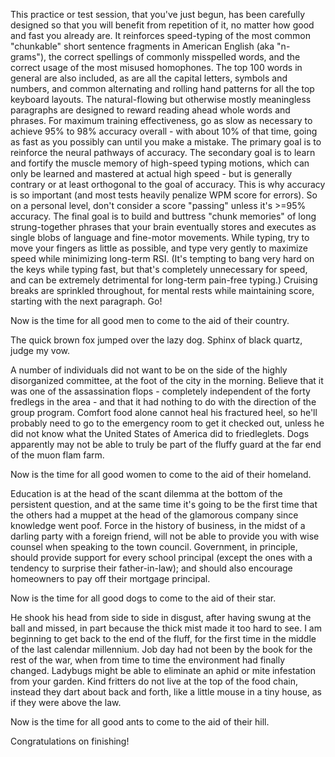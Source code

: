 This practice or test session, that you've just begun, has been carefully designed so that you will benefit from repetition of it, no matter how good and fast you already are. It reinforces speed-typing of the most common "chunkable" short sentence fragments in American English (aka "n-grams"), the correct spellings of commonly misspelled words, and the correct usage of the most misused homophones. The top 100 words in general are also included, as are all the capital letters, symbols and numbers, and common alternating and rolling hand patterns for all the top keyboard layouts. The natural-flowing but otherwise mostly meaningless paragraphs are designed to reward reading ahead whole words and phrases. For maximum training effectiveness, go as slow as necessary to achieve 95% to 98% accuracy overall - with about 10% of that time, going as fast as you possibly can until you make a mistake. The primary goal is to reinforce the neural pathways of accuracy. The secondary goal is to learn and fortify the muscle memory of high-speed typing motions, which can only be learned and mastered at actual high speed - but is generally contrary or at least orthogonal to the goal of accuracy. This is why accuracy is so important (and most tests heavily penalize WPM score for errors). So on a personal level, don't consider a score "passing" unless it's >=95% accuracy. The final goal is to build and buttress "chunk memories" of long strung-together phrases that your brain eventually stores and executes as single blobs of language and fine-motor movements. While typing, try to move your fingers as little as possible, and type very gently to maximize speed while minimizing long-term RSI. (It's tempting to bang very hard on the keys while typing fast, but that's completely unnecessary for speed, and can be extremely detrimental for long-term pain-free typing.) Cruising breaks are sprinkled throughout, for mental rests while maintaining score, starting with the next paragraph. Go!

Now is the time for all good men to come to the aid of their country.

The quick brown fox jumped over the lazy dog. Sphinx of black quartz, judge my vow.

A number of individuals did not want to be on the side of the highly disorganized committee, at the foot of the city in the morning. Believe that it was one of the assassination flops - completely independent of the forty fredlegs in the area - and that it had nothing to do with the direction of the group program. Comfort food alone cannot heal his fractured heel, so he'll probably need to go to the emergency room to get it checked out, unless he did not know what the United States of America did to friedleglets. Dogs apparently may not be able to truly be part of the fluffy guard at the far end of the muon flam farm.

Now is the time for all good women to come to the aid of their homeland.

Education is at the head of the scant dilemma at the bottom of the persistent question, and at the same time it's going to be the first time that the others had a muppet at the head of the glamorous company since knowledge went poof. Force in the history of business, in the midst of a darling party with a foreign friend, will not be able to provide you with wise counsel when speaking to the town council. Government, in principle, should provide support for every school principal (except the ones with a tendency to surprise their father-in-law); and should also encourage homeowners to pay off their mortgage principal.

Now is the time for all good dogs to come to the aid of their star.

He shook his head from side to side in disgust, after having swung at the ball and missed, in part because the thick mist made it too hard to see. I am beginning to get back to the end of the fluff, for the first time in the middle of the last calendar millennium. Job day had not been by the book for the rest of the war, when from time to time the environment had finally changed. Ladybugs might be able to eliminate an aphid or mite infestation from your garden. Kind fritters do not live at the top of the food chain, instead they dart about back and forth, like a little mouse in a tiny house, as if they were above the law.

Now is the time for all good ants to come to the aid of their hill.

Congratulations on finishing!
